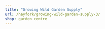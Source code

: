 ```yaml
---
title: "Growing Wild Garden Supply"
url: /hayfork/growing-wild-garden-supply-3/
shop: garden centre
---
```

